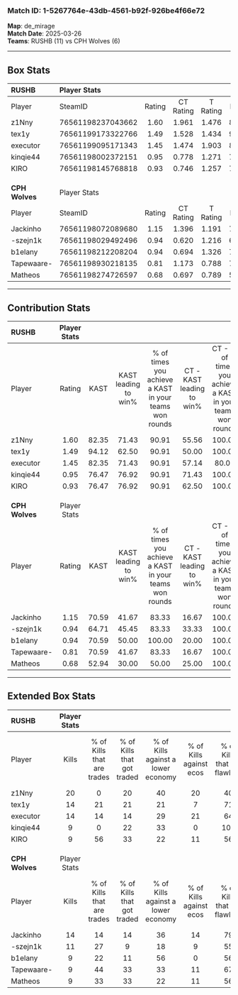 ### Match ID: 1-5267764e-43db-4561-b92f-926be4f66e72  
**Map**: de_mirage  
**Match Date**: 2025-03-26  
**Teams**: RUSHB (11) vs CPH Wolves (6)  

---  

## Box Stats  

| **RUSHB**      | Player Stats      |        |           |          |       |       |       |         |        |      |     |
| :- | :- | :-: | :-: | :-: | :-: | :-: | :-: | :-: | :-: | :-: | :-: |
| Player         | SteamID           | Rating | CT Rating | T Rating | KAST  |  ADR  | Kills | Assists | Deaths | K/D  | HS% |
| z1Nny          | 76561198237043662 |  1.60  |   1.961   |  1.476   | 82.35 | 121.8 |  20   |    1    |   15   | 1.33 | 45  |
| tex1y          | 76561199173322766 |  1.49  |   1.528   |  1.434   | 94.12 | 77.7  |  14   |    5    |   8    | 1.75 | 71  |
| executor       | 76561199095171343 |  1.45  |   1.474   |  1.903   | 82.35 | 91.9  |  14   |    6    |   8    | 1.75 | 71  |
| kinqie44       | 76561198002372151 |  0.95  |   0.778   |  1.271   | 76.47 | 56.9  |   9   |    6    |   11   | 0.82 | 44  |
| KIRO           | 76561198145768818 |  0.93  |   0.746   |  1.257   | 76.47 | 52.9  |   9   |    4    |   11   | 0.82 | 55  |
|                |                   |        |           |          |       |       |       |         |        |      |     |
|                |                   |        |           |          |       |       |       |         |        |      |     |
|                |                   |        |           |          |       |       |       |         |        |      |     |
| **CPH Wolves** | Player Stats      |        |           |          |       |       |       |         |        |      |     |
| Player         | SteamID           | Rating | CT Rating | T Rating | KAST  |  ADR  | Kills | Assists | Deaths | K/D  | HS% |
| Jackinho       | 76561198072089680 |  1.15  |   1.396   |  1.191   | 70.59 | 74.2  |  14   |    0    |   12   | 1.17 | 35  |
| -szejn1k       | 76561198029492496 |  0.94  |   0.620   |  1.216   | 64.71 | 72.0  |  11   |    4    |   13   | 0.85 | 63  |
| b1elany        | 76561198212208204 |  0.94  |   0.694   |  1.326   | 70.59 | 74.5  |   9   |    7    |   12   | 0.75 | 55  |
| Tapewaare-     | 76561198930218135 |  0.81  |   1.173   |  0.788   | 70.59 | 76.9  |   9   |    6    |   16   | 0.56 | 66  |
| Matheos        | 76561198274726597 |  0.68  |   0.697   |  0.789   | 52.94 | 62.1  |   9   |    2    |   14   | 0.64 | 77  |
---  

## Contribution Stats  

| **RUSHB**      | Player Stats |       |                      |                                                        |                           |                                                             |                          |                                                            |
| :- | :-: | :-: | :-: | :-: | :-: | :-: | :-: | :-: |
| Player         |    Rating    | KAST  | KAST leading to win% | % of times you achieve a KAST in your teams won rounds | CT - KAST leading to win% | CT - % of times you achieve a KAST in your teams won rounds | T - KAST leading to win% | T - % of times you achieve a KAST in your teams won rounds |
| z1Nny          |     1.60     | 82.35 |        71.43         |                         90.91                          |           55.56           |                           100.00                            |          100.00          |                           83.33                            |
| tex1y          |     1.49     | 94.12 |        62.50         |                         90.91                          |           50.00           |                           100.00                            |          83.33           |                           83.33                            |
| executor       |     1.45     | 82.35 |        71.43         |                         90.91                          |           57.14           |                            80.00                            |          85.71           |                           100.00                           |
| kinqie44       |     0.95     | 76.47 |        76.92         |                         90.91                          |           71.43           |                           100.00                            |          83.33           |                           83.33                            |
| KIRO           |     0.93     | 76.47 |        76.92         |                         90.91                          |           62.50           |                           100.00                            |          100.00          |                           83.33                            |
|                |              |       |                      |                                                        |                           |                                                             |                          |                                                            |
|                |              |       |                      |                                                        |                           |                                                             |                          |                                                            |
|                |              |       |                      |                                                        |                           |                                                             |                          |                                                            |
| **CPH Wolves** | Player Stats |       |                      |                                                        |                           |                                                             |                          |                                                            |
| Player         |    Rating    | KAST  | KAST leading to win% | % of times you achieve a KAST in your teams won rounds | CT - KAST leading to win% | CT - % of times you achieve a KAST in your teams won rounds | T - KAST leading to win% | T - % of times you achieve a KAST in your teams won rounds |
| Jackinho       |     1.15     | 70.59 |        41.67         |                         83.33                          |           16.67           |                           100.00                            |          66.67           |                           80.00                            |
| -szejn1k       |     0.94     | 64.71 |        45.45         |                         83.33                          |           33.33           |                           100.00                            |          50.00           |                           80.00                            |
| b1elany        |     0.94     | 70.59 |        50.00         |                         100.00                         |           20.00           |                           100.00                            |          71.43           |                           100.00                           |
| Tapewaare-     |     0.81     | 70.59 |        41.67         |                         83.33                          |           16.67           |                           100.00                            |          66.67           |                           80.00                            |
| Matheos        |     0.68     | 52.94 |        30.00         |                         50.00                          |           25.00           |                           100.00                            |          33.33           |                           40.00                            |
---  

## Extended Box Stats  

| **RUSHB**      | Player Stats |                            |                            |                                    |                         |                              |                                 |        |                             |                                     |                          |                               |                            |
| :- | :-: | :-: | :-: | :-: | :-: | :-: | :-: | :-: | :-: | :-: | :-: | :-: | :-: |
| Player         |    Kills     | % of Kills that are trades | % of Kills that got traded | % of Kills against a lower economy | % of Kills against ecos | % of Kills that are flawless | % of Kills that are close duels | Deaths | % of Deaths that get traded | % of Deaths against a lower economy | % of Deaths against ecos | % of Deaths that are flawless | % of Deaths that are close |
| z1Nny          |      20      |             0              |             20             |                 40                 |           20            |              40              |                0                |   15   |             33              |                 13                  |            13            |              80               |             0              |
| tex1y          |      14      |             21             |             21             |                 21                 |            7            |              71              |                7                |   8    |              0              |                  0                  |            0             |              50               |             13             |
| executor       |      14      |             14             |             14             |                 29                 |           21            |              64              |               21                |   8    |             38              |                 13                  |            0             |              63               |             0              |
| kinqie44       |      9       |             0              |             22             |                 33                 |            0            |             100              |                0                |   11   |              9              |                  9                  |            9             |              45               |             18             |
| KIRO           |      9       |             56             |             33             |                 22                 |           11            |              56              |               11                |   11   |              9              |                  9                  |            0             |              73               |             0              |
|                |              |                            |                            |                                    |                         |                              |                                 |        |                             |                                     |                          |                               |                            |
|                |              |                            |                            |                                    |                         |                              |                                 |        |                             |                                     |                          |                               |                            |
|                |              |                            |                            |                                    |                         |                              |                                 |        |                             |                                     |                          |                               |                            |
| **CPH Wolves** | Player Stats |                            |                            |                                    |                         |                              |                                 |        |                             |                                     |                          |                               |                            |
| Player         |    Kills     | % of Kills that are trades | % of Kills that got traded | % of Kills against a lower economy | % of Kills against ecos | % of Kills that are flawless | % of Kills that are close duels | Deaths | % of Deaths that get traded | % of Deaths against a lower economy | % of Deaths against ecos | % of Deaths that are flawless | % of Deaths that are close |
| Jackinho       |      14      |             14             |             14             |                 36                 |           14            |              79              |                7                |   12   |             33              |                 17                  |            0             |              83               |             0              |
| -szejn1k       |      11      |             27             |             9              |                 18                 |            9            |              55              |                9                |   13   |              8              |                 15                  |            0             |              62               |             15             |
| b1elany        |      9       |             22             |             11             |                 56                 |            0            |              56              |               11                |   12   |             33              |                  0                  |            0             |              42               |             0              |
| Tapewaare-     |      9       |             44             |             33             |                 33                 |           11            |              67              |                0                |   16   |             25              |                 25                  |            6             |              38               |             19             |
| Matheos        |      9       |             33             |             33             |                 22                 |           11            |              56              |                0                |   14   |              7              |                 21                  |            0             |              79               |             0              |
